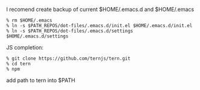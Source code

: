 I recomend create backup of current $HOME/.emacs.d and $HOME/.emacs

    % rm $HOME/.emacs
    % ln -s $PATH_REPOS/dot-files/.emacs.d/init.el $HOME/.emacs.d/init.el
    % ln -s $PATH_REPOS/dot-files/.emacs.d/settings $HOME/.emacs.d/settings

JS completion:

    % git clone https://github.com/ternjs/tern.git
    % cd tern
    % npm

add path to tern into $PATH

